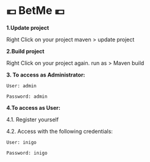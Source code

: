 # :euro: BetMe :euro:

**1.Update project**

  Right Click on your project maven > update project

**2.Build project**

  Right Click on your project again. run as > Maven build

**3. To access as Administrator:**

    User: admin
    
    Password: admin

**4.To access as User:**

  4.1. Register yourself

  4.2. Access with the following credentials:

    User: inigo

    Password: inigo
